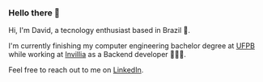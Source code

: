 ### Hello there 👋

Hi, I'm David, a tecnology enthusiast based in Brazil 🌴. 

I'm currently finishing my computer engineering bachelor degree at [UFPB](www.ufpb.com.br) while working at [Invillia](https://invillia.com/) as a Backend developer 👨🏻‍💻.

Feel free to reach out to me on [LinkedIn](https://www.linkedin.com/in/david-kaestle-silva/).
